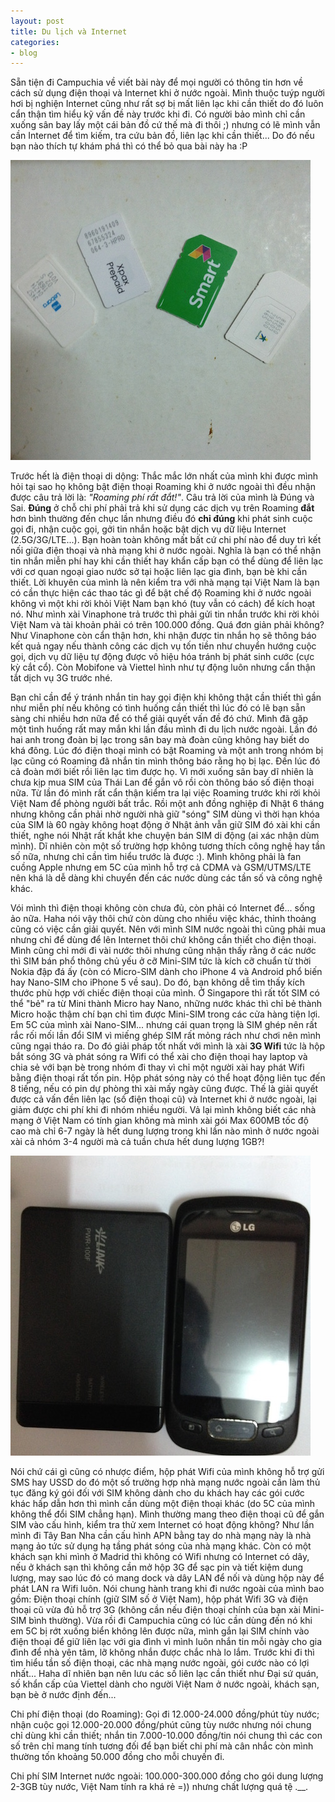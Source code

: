 ```yaml
---
layout: post
title: Du lịch và Internet
categories:
- blog
---
```


Sẵn tiện đi Campuchia về viết bài này để mọi người có thông tin hơn về cách sử dụng điện thoại và Internet khi ở nước ngoài. Mình thuộc tuýp người hơi bị nghiện Internet cũng như rất sợ bị mất liên lạc khi cần thiết do đó luôn cẩn thận tìm hiểu kỹ vấn đề này trước khi đi. Có người bảo mình chỉ cần xuống sân bay lấy một cái bản đồ cứ thế mà đi thôi ;) nhưng có lẽ mình vẫn cần Internet để tìm kiếm, tra cứu bản đồ, liên lạc khi cần thiết... Do đó nếu bạn nào thích tự khám phá thì có thể bỏ qua bài này ha :P

![SIM điện thoại các nước mình đã đi](/assets/img/SIM.jpg)

Trước hết là điện thoại di dộng: Thắc mắc lớn nhất của mình khi được mình hỏi tại sao họ không bật điện thoại Roaming khi ở nước ngoài thì đều nhận được câu trả lời là: *"Roaming phí rất đắt!"*. Câu trả lời của mình là Đúng và Sai. **Đúng** ở chỗ chi phí phải trả khi sử dụng các dịch vụ trên Roaming **đắt** hơn bình thường đến chục lần nhưng điều đó **chỉ đúng** khi phát sinh cuộc gọi đi, nhận cuộc gọi, gởi tin nhắn hoặc bật dịch vụ dữ liệu Internet (2.5G/3G/LTE...). Bạn hoàn toàn không mất bất cứ chi phí nào để duy trì kết nối giữa điện thoại và nhà mạng khi ở nước ngoài. Nghĩa là bạn có thể nhận tin nhắn miễn phí hay khi cần thiết hay khẩn cấp bạn có thể dùng để liên lạc với cơ quan ngoại giao nước sở tại hoặc liên lạc gia đình, bạn bè khi cần thiết. Lời khuyên của mình là nên kiểm tra với nhà mạng tại Việt Nam là bạn có cần thực hiện các thao tác gì để bật chế độ Roaming khi ở nước ngoài không vì một khi rời khỏi Việt Nam bạn khó (tuy vẫn có cách) để kích hoạt nó. Như mình xài Vinaphone trả trước thì phải gửi tin nhắn trước khi rời khỏi Việt Nam và tài khoản phải có trên 100.000 đồng. Quá đơn giản phải không? Như Vinaphone còn cẩn thận hơn, khi nhận được tin nhắn họ sẽ thông báo kết quả ngay nếu thành công các dịch vụ tốn tiền như chuyển hướng cuộc gọi, dịch vụ dữ liệu tự động được vô hiệu hóa tránh bị phát sinh cước (cực kỳ cắt cổ). Còn Mobifone và Viettel hình như tự động luôn nhưng cẩn thận tắt dịch vụ 3G trước nhé. 

Bạn chỉ cần để ý tránh nhắn tin hay gọi điện khi không thật cần thiết thì gần như miễn phí nếu không có tình huống cần thiết thì lúc đó có lẽ bạn sẵn sàng chi nhiều hơn nữa để có thể giải quyết vấn đề đó chứ. Mình đã gặp một tình huống rất may mắn khi lần đầu mình đi du lịch nước ngoài. Lần đó hai anh trong đoàn bị lạc trong sân bay mà đoàn cũng không hay biết do khá đông. Lúc đó điện thoại mình có bật Roaming và một anh trong nhóm bị lạc cũng có Roaming đã nhắn tin mình thông báo rằng họ bị lạc. Đến lúc đó cả đoàn mới biết rồi liên lạc tìm được họ. Vì mới xuống sân bay dĩ nhiên là chưa kịp mua SIM của Thái Lan để gắn vô rồi còn thông báo số điện thoại nữa. Từ lần đó mình rất cẩn thận kiểm tra lại việc Roaming trước khi rời khỏi Việt Nam để phòng người bất trắc. Rồi một anh đồng nghiệp đi Nhật 6 tháng nhưng không cần phải nhờ người nhà giữ "sóng" SIM dùng vì thời hạn khóa của SIM là 60 ngày không hoạt động ở Nhật ảnh vẫn giữ SIM đó xài khi cần thiết, nghe nói Nhật rất khắt khe chuyện bán SIM di động (ai xác nhận dùm mình). Dĩ nhiên còn một số trường hợp không tương thích công nghệ hay tần số nữa, nhưng chỉ cần tìm hiểu trước là được :). Mình không phải là fan cuồng Apple nhưng em 5C của mình hỗ trợ cả CDMA và GSM/UTMS/LTE nên khá là dễ dàng khi chuyển đến các nước dùng các tần số và công nghệ khác.

Vói mình thì điện thoại không còn chưa đủ, còn phải có Internet để... sống ảo nữa. Haha nói vậy thôi chứ còn dùng cho nhiều việc khác, thỉnh thoảng cũng có việc cần giải quyết. Nên với mình SIM nước ngoài thì cũng phải mua nhưng chỉ để dùng để lên Internet thôi chứ không cần thiết cho điện thoại. Mình cũng chỉ mới đi vài nước thôi nhưng cũng nhận thấy rằng ở các nước thì SIM bán phổ thông chủ yếu ở cỡ Mini-SIM tức là kích cỡ chuẩn từ thời Nokia đập đá ấy (còn có Micro-SIM dành cho iPhone 4 và Android phổ biến hay Nano-SIM cho iPhone 5 về sau). Do đó, bạn không dễ tìm thấy kích thước phù hợp với chiếc điện thoại của mình. Ở Singapore thì rất tốt SIM có thể "bẻ" ra từ Mini thành Micro hay Nano, những nước khác thì chỉ bẻ thành Micro hoặc thậm chí bạn chỉ tìm được Mini-SIM trong các cửa hàng tiện lợi. Em 5C của mình xài Nano-SIM... nhưng cái quan trọng là SIM ghép nên rất rắc rối mối lần đổi SIM vì miếng ghép SIM rất mỏng rách như chơi nên mình cũng ngại tháo ra. Do đó giải pháp tốt nhất với mình là xài **3G Wifi** tức là hộp bắt sóng 3G và phát sóng ra Wifi có thể xài cho điện thoại hay laptop và chia sẻ với bạn bè trong nhóm đi thay vì chỉ một người xài hay phát Wifi bằng điện thoại rất tốn pin. Hộp phát sóng này có thể hoạt động liên tục đến 8 tiếng, nếu có pin dự phòng thì xài mấy ngày cũng được. Thế là giải quyết được cả vấn đền liên lạc (số điện thoại cũ) và Internet khi ở nước ngoài, lại giảm được chi phí khi đi nhóm nhiều người. Vả lại mình không biết các nhà mạng ở Việt Nam có tính gian không mà mình xài gói Max 600MB tốc độ cao mà chỉ 6-7 ngày là hết dung lượng trong khi lần nào mình ở nước ngoài xài cả nhóm 3-4 người mà cả tuần chưa hết dung lượng 1GB?! 

![Hộp phát 3G và điện thoại cũ](/assets/img/3GBOX.jpg)

Nói chứ cái gì cũng có nhược điểm, hộp phát Wifi của mình không hỗ trợ gửi SMS hay USSD do đó một số trường hợp nhà mạng nước ngoài cần làm thủ tục đăng ký gói đối với SIM không dành cho du khách hay các gói cước khác hấp dẫn hơn thì mình cần dùng một điện thoại khác (do 5C của mình không thể đổi SIM chẳng hạn). Mình thường mang theo điện thoại cũ để gắn SIM vào cấu hình, kiểm tra thử xem Internet có hoạt động không? Như lần mình đi Tây Ban Nha cần cấu hình APN bằng tay do nhà mạng này là nhà mạng ảo tức sử dụng hạ tầng phát sóng của nhà mạng khác. Còn có một khách sạn khi mình ở Madrid thì không có Wifi nhưng có Internet có dây, nếu ở khách sạn thì không cần mở hộp 3G để sạc pin và tiết kiệm dung lượng, may sao lúc đó có mang dock và dây LAN để nối và dùng hộp này để phát LAN ra Wifi luôn. Nói chung hành trang khi đi nước ngoài của mình bao gồm: Điện thoại chính (giữ SIM số ở Việt Nam), hộp phát Wifi 3G và điện thoại cũ vừa đủ hỗ trợ 3G (không cần nếu điện thoại chính của bạn xài Mini-SIM bình thường). Vừa rồi đi Campuchia cũng có lúc cần dùng đến nó khi em 5C bị rớt xuống biển không lên được nữa, mình gắn lại SIM chính vào điện thoại để giữ liên lạc với gia đình vì mình luôn nhắn tin mỗi ngày cho gia đình để nhà yên tâm, lỡ không nhắn được chắc nhà lo lắm. Trước khi đi thì tìm hiểu tần số điện thoại, các nhà mạng nước ngoài, gói cước nào có lợi nhất... Haha dĩ nhiên bạn nên lưu các số liên lạc cần thiết như Đại sứ quán, số khẩn cấp của Viettel dành cho người Việt Nam ở nước ngoài, khách sạn, bạn bè ở nước định đến...

Chi phí điện thoại (do Roaming): Gọi đi 12.000-24.000 đồng/phút tùy nước; nhận cuộc gọi 12.000-20.000 đồng/phút cũng tùy nước nhưng nói chung chỉ dùng khi cần thiết; nhắn tin 7.000-10.000 đồng/tin nói chung thì các con số trên chỉ mang tính tương đối để bạn biết chi phí mà cân nhắc còn mình thường tốn khoảng 50.000 đồng cho mỗi chuyến đi.

Chi phí SIM Internet nước ngoài: 100.000-300.000 đồng cho gói dung lượng 2-3GB tùy nước, Việt Nam tính ra khá rẻ =)) nhưng chất lượng quá tệ .__.
